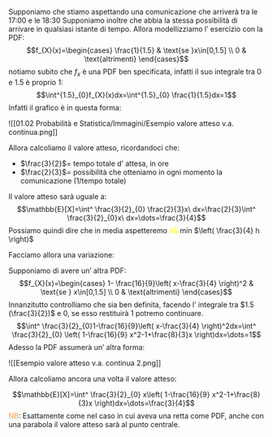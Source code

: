 Supponiamo che stiamo aspettando una comunicazione che arriverà tra le 17:00 e le 18:30
Supponiamo inoltre che abbia la stessa possibilità di arrivare in qualsiasi istante di tempo.
Allora modellizziamo l’ esercizio con la PDF:
$$f_{X}(x)=\begin{cases}
\frac{1}{1.5} &  \text{se }x\in[0,1.5] \\
0  & \text{altrimenti}
\end{cases}$$
notiamo subito che $f_{x}$ è una PDF ben specificata, infatti il suo integrale tra 0 e 1.5 è proprio 1:
$$\int^{1.5}_{0}f_{X}(x)dx=\int^{1.5}_{0} \frac{1}{1.5}dx=1$$
Infatti il grafico è in questa forma:

![[01.02 Probabilità e Statistica/Immagini/Esempio valore atteso v.a. continua.png]]

Allora calcoliamo il valore atteso, ricordandoci che:
- $\frac{3}{2}$= tempo totale d’ attesa, in ore
- $\frac{2}{3}$= possibilità che otteniamo in ogni momento la comunicazione (1/tempo totale)

Il valore atteso sarà uguale a:
$$\mathbb{E}[X]=\int^ \frac{3}{2}_{0} \frac{2}{3}x\ dx=\frac{2}{3}\int^ \frac{3}{2}_{0}x\ dx=\dots=\frac{3}{4}$$
Possiamo quindi dire che in media aspetteremo <font color="#ffff00">45</font> min $\left( \frac{3}{4} h \right)$

Facciamo allora una variazione:

Supponiamo di avere un’ altra PDF:
$$f_{X}(x)=\begin{cases}
1- \frac{16}{9}\left( x-\frac{3}{4} \right)^2 & \text{se } x\in[0,1.5] \\
0 & \text{altrimenti}
\end{cases}$$
Innanzitutto controlliamo che sia ben definita, facendo l’ integrale tra $1.5 (\frac{3}{2})$ e $0$, se esso restituirà 1 potremo continuare.
$$\int^ \frac{3}{2}_{0}1-\frac{16}{9}\left( x-\frac{3}{4} \right)^2dx=\int^ \frac{3}{2}_{0} \left( 1-\frac{16}{9} x^2-1+\frac{8}{3}x \right)dx=\dots=1$$
Adesso la PDF assumerà un’ altra forma:

![[Esempio valore atteso v.a. continua 2.png]]

Allora calcoliamo ancora una volta il valore atteso:

$$\mathbb{E}[X]=\int^ \frac{3}{2}_{0} x\left( 1-\frac{16}{9} x^2-1+\frac{8}{3}x \right)dx=\dots=\frac{3}{4}$$
<font color="#f79646">NB</font>: Esattamente come nel caso in cui aveva una retta come PDF, anche con una parabola il valore atteso sarà al punto centrale.